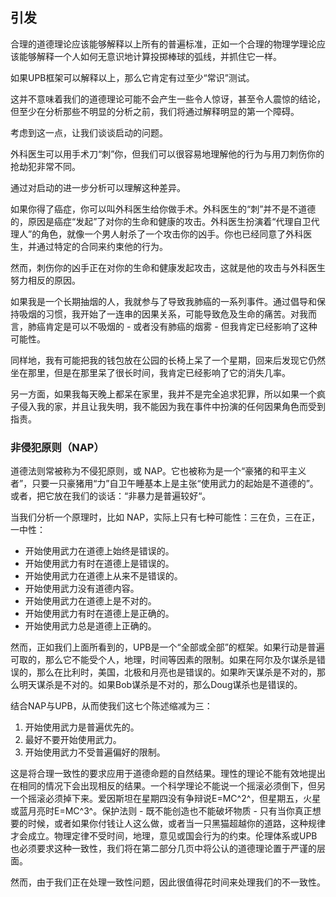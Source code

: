 ## 引发

合理的道德理论应该能够解释以上所有的普遍标准，正如一个合理的物理学理论应该能够解释一个人如何无意识地计算投掷棒球的弧线，并抓住它一样。

如果UPB框架可以解释以上，那么它肯定有过至少“常识”测试。

这并不意味着我们的道德理论可能不会产生一些令人惊讶，甚至令人震惊的结论，但至少在分析那些不明显的分析之前，我们将通过解释明显的第一个障碍。 

考虑到这一点，让我们谈谈启动的问题。

外科医生可以用手术刀“刺”你，但我们可以很容易地理解他的行为与用刀刺伤你的抢劫犯非常不同。 

通过对启动的进一步分析可以理解这种差异。

如果你得了癌症，你可以叫外科医生给你做手术。外科医生的“刺”并不是不道德的，原因是癌症“发起”了对你的生命和健康的攻击。外科医生扮演着“代理自卫代理人”的角色，就像一个男人射杀了一个攻击你的凶手。你也已经同意了外科医生，并通过特定的合同来约束他的行为。

然而，刺伤你的凶手正在对你的生命和健康发起攻击，这就是他的攻击与外科医生努力相反的原因。

如果我是一个长期抽烟的人，我就参与了导致我肺癌的一系列事件。通过倡导和保持吸烟的习惯，我开始了一连串的因果关系，可能导致危及生命的痛苦。对我而言，肺癌肯定是可以不吸烟的 - 或者没有肺癌的烟雾 - 但我肯定已经影响了这种可能性。

同样地，我有可能把我的钱包放在公园的长椅上呆了一个星期，回来后发现它仍然坐在那里，但是在那里呆了很长时间，我肯定已经影响了它的消失几率。

另一方面，如果我每天晚上都呆在家里，我并不是完全追求犯罪，所以如果一个疯子侵入我的家，并且让我失明，我不能因为我在事件中扮演的任何因果角色而受到指责。

### 非侵犯原则（NAP）

道德法则常被称为不侵犯原则，或 NAP。它也被称为是一个“豪猪的和平主义者”，只要一只豪猪用“力”自卫午睡基本上是主张“使用武力的起始是不道德的”。或者，把它放在我们的谈话：“非暴力是普遍较好“。

当我们分析一个原理时，比如 NAP，实际上只有七种可能性：三在负，三在正，一中性：

- 开始使用武力在道德上始终是错误的。 
- 开始使用武力有时在道德上是错误的。 
- 开始使用武力在道德上从来不是错误的。 
- 开始使用武力没有道德内容。 
- 开始使用武力在道德上是不对的。 
- 开始使用武力有时在道德上是正确的。 
- 开始使用武力总是道德上正确的。

然而，正如我们上面所看到的，UPB是一个“全部或全部”的框架。如果行动是普遍可取的，那么它不能受个人，地理，时间等因素的限制。如果在阿尔及尔谋杀是错误的，那么在比利时，美国，北极和月亮也是错误的。如果昨天谋杀是不对的，那么明天谋杀是不对的。如果Bob谋杀是不对的，那么Doug谋杀也是错误的。

结合NAP与UPB，从而使我们这七个陈述缩减为三：

1. 开始使用武力是普遍优先的。
2. 最好不要开始使用武力。
3. 开始使用武力不受普遍偏好的限制。

这是将合理一致性的要求应用于道德命题的自然结果。理性的理论不能有效地提出在相同的情况下会出现相反的结果。一个科学理论不能说一个摇滚必须倒下，但另一个摇滚必须掉下来。爱因斯坦在星期四没有争辩说E=MC^2^，但星期五，火星或蓝月亮时E=MC^3^。保护法则 - 既不能创造也不能破坏物质 - 只有当你真正想要的时候，或者如果你付钱让人这么做，或者当一只黑猫超越你的道路，这种规律才会成立。物理定律不受时间，地理，意见或国会行为的约束。伦理体系或UPB也必须要求这种一致性，我们将在第二部分几页中将公认的道德理论置于严谨的层面。 

然而，由于我们正在处理一致性问题，因此很值得花时间来处理我们的不一致性。
